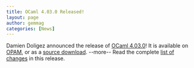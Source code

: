 ```yaml
---
title: OCaml 4.03.0 Released!
layout: page
author: gemmag
categories: [News]
---
```


Damien Doligez announced the release of [OCaml 4.03.0](/wiki/OCaml_4.03.0 "wikilink")! It is available on [OPAM](/wiki/OPAM "wikilink"), or as a [source download](http://caml.inria.fr/pub/distrib/ocaml-4.03/). --more-- Read the complete [list of changes](https://raw.githubusercontent.com/ocaml/ocaml/4.03/Changes) in
this release.
